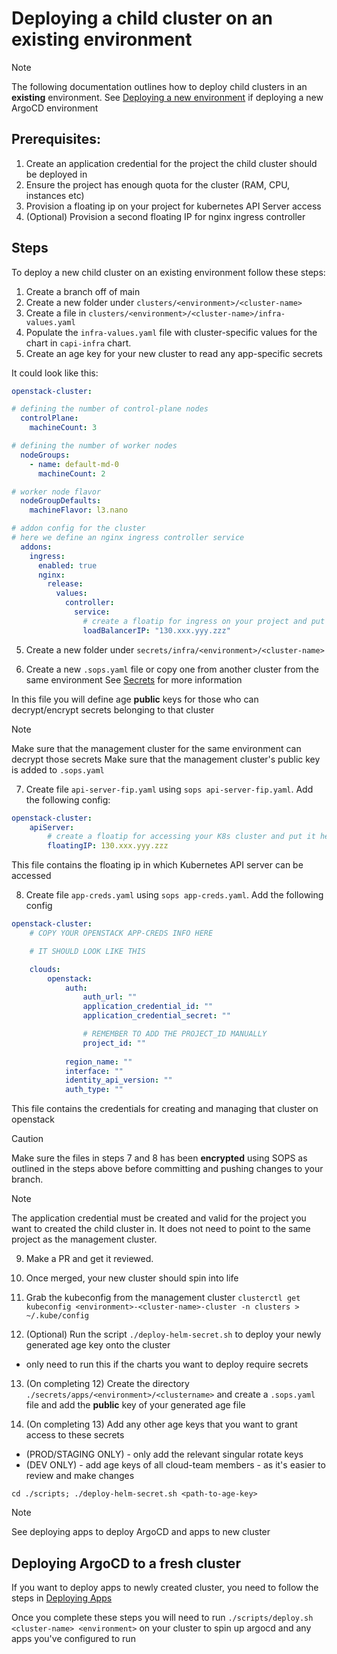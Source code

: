 # Deploying a child cluster on an existing environment

> [!NOTE]
> The following documentation outlines how to deploy child clusters in an **existing** environment.
> See [Deploying a new environment](clusters.md) if deploying a new ArgoCD environment

## Prerequisites: 
1. Create an application credential for the project the child cluster should be deployed in
2. Ensure the project has enough quota for the cluster (RAM, CPU, instances etc)
3. Provision a floating ip on your project for kubernetes API Server access
4. (Optional) Provision a second floating IP for nginx ingress controller

## Steps
To deploy a new child cluster on an existing environment follow these steps:

1. Create a branch off of main
2. Create a new folder under `clusters/<environment>/<cluster-name>`
3. Create a file in `clusters/<environment>/<cluster-name>/infra-values.yaml` 
4. Populate the `infra-values.yaml` file with cluster-specific values for the chart in `capi-infra` chart. 
5. Create an age key for your new cluster to read any app-specific secrets

It could look like this:

```yaml
openstack-cluster:

# defining the number of control-plane nodes
  controlPlane:
    machineCount: 3

# defining the number of worker nodes
  nodeGroups:
    - name: default-md-0
      machineCount: 2

# worker node flavor
  nodeGroupDefaults:
    machineFlavor: l3.nano

# addon config for the cluster 
# here we define an nginx ingress controller service
  addons:
    ingress:
      enabled: true
      nginx:
        release:
          values:
            controller:
              service:
                # create a floatip for ingress on your project and put it here
                loadBalancerIP: "130.xxx.yyy.zzz" 

```

5. Create a new folder under `secrets/infra/<environment>/<cluster-name>`

6. Create a new `.sops.yaml` file or copy one from another cluster from the same environment 
See [Secrets](secrets.md) for more information

In this file you will define age **public** keys for those who can decrypt/encrypt secrets belonging to that cluster

> [!NOTE]
> Make sure that the management cluster for the same environment can decrypt those secrets
> Make sure that the management cluster's public key is added to `.sops.yaml`


7. Create file `api-server-fip.yaml` using `sops api-server-fip.yaml`. Add the following config:

```yaml
openstack-cluster:
    apiServer:
        # create a floatip for accessing your K8s cluster and put it here
        floatingIP: 130.xxx.yyy.zzz 
```

This file contains the floating ip in which Kubernetes API server can be accessed

8. Create file `app-creds.yaml` using `sops app-creds.yaml`. Add the following config

```yaml
openstack-cluster:
    # COPY YOUR OPENSTACK APP-CREDS INFO HERE

    # IT SHOULD LOOK LIKE THIS

    clouds:
        openstack:
            auth:
                auth_url: ""
                application_credential_id: ""
                application_credential_secret: ""

                # REMEMBER TO ADD THE PROJECT_ID MANUALLY
                project_id: ""
                
            region_name: ""
            interface: ""
            identity_api_version: ""
            auth_type: ""

```

This file contains the credentials for creating and managing that cluster on openstack

> [!CAUTION]
> Make sure the files in steps 7 and 8 has been **encrypted** using SOPS as outlined in the steps above before committing and pushing changes to your branch.


> [!NOTE]
> The application credential must be created and valid for the project you want to created the child cluster in. It does not need to point to the same project as the management cluster.

9. Make a PR and get it reviewed.

10. Once merged, your new cluster should spin into life

11. Grab the kubeconfig from the management cluster 
``` clusterctl get kubeconfig <environment>-<cluster-name>-cluster -n clusters > ~/.kube/config ```

12. (Optional) Run the script `./deploy-helm-secret.sh` to deploy your newly generated age key onto the cluster 
  - only need to run this if the charts you want to deploy require secrets

13. (On completing 12) Create the directory `./secrets/apps/<environment>/<clustername>` and create a `.sops.yaml` file and add the **public** key of your generated age file

14. (On completing 13) Add any other age keys that you want to grant access to these secrets 
  - (PROD/STAGING ONLY) - only add the relevant singular rotate keys
  - (DEV ONLY) - add age keys of all cloud-team members - as it's easier to review and make changes

```cd ./scripts; ./deploy-helm-secret.sh <path-to-age-key>```

> [!NOTE] 
> See deploying apps to deploy ArgoCD and apps to new cluster


## Deploying ArgoCD to a fresh cluster

If you want to deploy apps to newly created cluster, you need to follow the steps in [Deploying Apps](./deploying-apps.md) 

Once you complete these steps you will need to run `./scripts/deploy.sh <cluster-name> <environment>` on your cluster to spin up argocd and any apps you've configured to run
